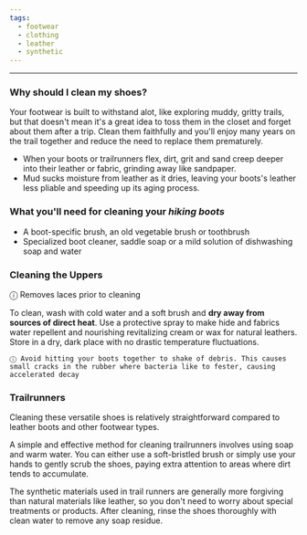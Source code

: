 ```yaml
---
tags:
  - footwear
  - clothing
  - leather
  - synthetic
---
```



---

### Why should I clean my shoes?
Your footwear is built to withstand alot, like exploring muddy, gritty trails, but that doesn't mean it's a great idea to toss them in the closet and forget about them after a trip. Clean them faithfully and you'll enjoy many years on the trail together and reduce the need to replace them prematurely. 

- When your boots or trailrunners flex, dirt, grit and sand creep deeper into their leather or fabric, grinding away like sandpaper.
- Mud sucks moisture from leather as it dries, leaving your boots's leather less pliable and speeding up its aging process.

### What you'll need for cleaning your *hiking boots*

- A boot-specific brush, an old vegetable brush or toothbrush
- Specialized boot cleaner, saddle soap or a mild solution of dishwashing soap and water

### Cleaning the Uppers

ⓘ Removes laces prior to cleaning


To clean, wash with cold water and a soft brush and **dry away from sources of direct heat**. Use a protective spray to make hide and fabrics water repellent and nourishing revitalizing cream or wax for natural leathers.
Store in a dry, dark place with no drastic temperature fluctuations. 

	ⓘ Avoid hitting your boots together to shake of debris. This causes small cracks in the rubber where bacteria like to fester, causing accelerated decay

### Trailrunners
Cleaning these versatile shoes is relatively straightforward compared to leather boots and other footwear types.

A simple and effective method for cleaning trailrunners involves using soap and warm water.  You can either use a soft-bristled brush or simply use your hands to gently scrub the shoes, paying extra attention to areas where dirt tends to accumulate.

The synthetic materials used in trail runners are generally more forgiving than natural materials like leather, so you don't need to worry about special treatments or products. After cleaning, rinse the shoes thoroughly with clean water to remove any soap residue.